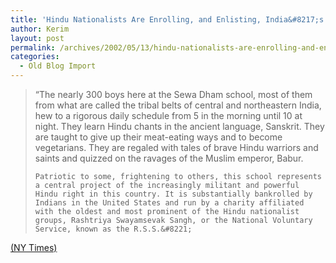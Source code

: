 ```yaml
---
title: 'Hindu Nationalists Are Enrolling, and Enlisting, India&#8217;s Poor'
author: Kerim
layout: post
permalink: /archives/2002/05/13/hindu-nationalists-are-enrolling-and-enlisting-indias-poor/
categories:
  - Old Blog Import
---
```


>   &#8220;The nearly 300 boys here at the Sewa Dham school, most of them from what are called the tribal belts of central and northeastern India, hew to a rigorous daily schedule from 5 in the morning until 10 at night. They learn Hindu chants in the ancient language, Sanskrit. They are taught to give up their meat-eating ways and to become vegetarians. They are regaled with tales of brave Hindu warriors and saints and quizzed on the ravages of the Muslim emperor, Babur. 
>   
>   
>     Patriotic to some, frightening to others, this school represents a central project of the increasingly militant and powerful Hindu right in this country. It is substantially bankrolled by Indians in the United States and run by a charity affiliated with the oldest and most prominent of the Hindu nationalist groups, Rashtriya Swayamsevak Sangh, or the National Voluntary Service, known as the R.S.S.&#8221;
>   


<a href="http://www.nytimes.com/2002/05/13/international/asia/13HIND.html" onclick="_gaq.push(['_trackEvent', 'outbound-article', 'http://www.nytimes.com/2002/05/13/international/asia/13HIND.html', '(NY Times)']);" >(NY Times)</a>

